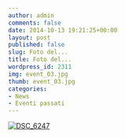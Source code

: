 ```yaml
---
author: admin
comments: false
date: 2014-10-13 19:21:25+00:00
layout: post
published: false
slug: Foto del...
title: Foto del...
wordpress_id: 2311
img: event_03.jpg
thumb: event_03.jpg
categories:
- News
- Eventi passati
---
```


[![DSC_6247](https://farm6.staticflickr.com/5615/15303713877_de857bb85d.jpg)](https://www.flickr.com/photos/98942956@N02/15303713877)
